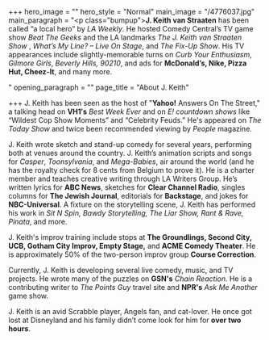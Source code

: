 +++
hero_image = ""
hero_style = "Normal"
main_image = "/4776037.jpg"
main_paragraph = "<p class=\"bumpup\"><strong>J. Keith van Straaten</strong> has been called “a local hero” by <em>LA Weekly</em>. He hosted Comedy Central’s TV game show <em>Beat The Geeks</em> and the LA landmarks <em>The J. Keith van Straaten Show</em> , <em>What’s My Line? – Live On Stage</em>, and <em>The Fix-Up Show</em>. His TV appearances include slightly-memorable turns on <em>Curb Your Enthusiasm</em>, <em>Gilmore Girls</em>, <em>Beverly Hills, 90210</em>, and ads for <strong>McDonald’s, Nike, Pizza Hut, Cheez-It</strong>, and many more.</p>"
opening_paragraph = ""
page_title = "About J. Keith"

+++
J. Keith has been seen as the host of "**Yahoo!** Answers On The Street," a talking head on **VH1′s** _Best Week Ever_ and on _E! countdown shows_ like “Wildest Cop Show Moments” and “Celebrity Feuds.” He's appeared on _The Today Show_ and twice been recommended viewing by _People_ magazine.

J. Keith wrote sketch and stand-up comedy for several years, performing both at venues around the country. J. Keith’s animation scripts and songs for _Casper_, _Toonsylvania_, and _Mega-Babies_, air around the world (and he has the royalty check for 8 cents from Belgium to prove it). He is a charter member and teaches creative writing through LA Writers Group. He’s written lyrics for **ABC News**, sketches for **Clear Channel Radio**, singles columns for **The Jewish Journal**, editorials for **Backstage**, and jokes for **NBC-Universal**. A fixture on the storytelling scene, J. Keith has performed his work in _Sit N Spin, Bawdy Storytelling, The Liar Show, Rant & Rave, Pinata_, and more.

J. Keith's improv training include stops at **The Groundlings, Second City, UCB, Gotham City Improv, Empty Stage,** and **ACME Comedy Theater**. He is approximately 50% of the two-person improv group **Course Correction**.

Currently, J. Keith is developing several live comedy, music, and TV projects. He wrote many of the puzzles on **GSN's** _Chain Reaction_. He is a contributing writer to _The Points Guy_ travel site and **NPR's** _Ask Me Another_ game show.

J. Keith is an avid Scrabble player, Angels fan, and cat-lover. He once got lost at Disneyland and his family didn’t come look for him for **over two hours**.